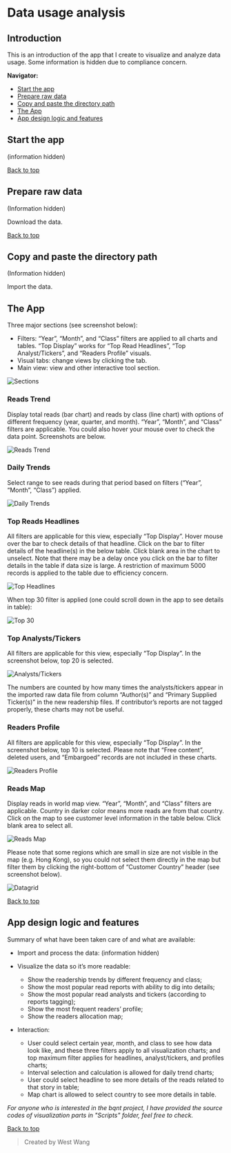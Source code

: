 # Data usage analysis
  
## Introduction
  This is an introduction of the app that I create to visualize and analyze data usage. Some information is hidden due to compliance concern.
  
**Navigator:**
* [Start the app](#start-the-app)
* [Prepare raw data](#prepare-raw-data)
* [Copy and paste the directory path](#copy-and-paste-the-directory-path)
* [The App](#the-app)
* [App design logic and features](#app-design-logic-and-features)

  
## Start the app

(information hidden)

[Back to top](#data-usage-analysis)


## Prepare raw data

(Information hidden)

Download the data.

[Back to top](#data-usage-analysis)

## Copy and paste the directory path

(Information hidden)

Import the data.

## The App

Three major sections (see screenshot below):
*	Filters: “Year”, “Month”, and “Class” filters are applied to all charts and tables. “Top Display” works for “Top Read Headlines”, “Top Analyst/Tickers”, and “Readers Profile” visuals.
*	Visual tabs: change views by clicking the tab.
*	Main view: view and other interactive tool section.

![Sections](/Usage//Screenshots/6.jpg)

### Reads Trend

Display total reads (bar chart) and reads by class (line chart) with options of different frequency (year, quarter, and month). “Year”, “Month”, and “Class” filters are applicable. You could also hover your mouse over to check the data point. Screenshots are below.

![Reads Trend](/Usage/Screenshots/7.PNG)

### Daily Trends

Select range to see reads during that period based on filters (“Year”, “Month”, “Class”) applied. 


![Daily Trends](/Usage/Screenshots/8.png)

### Top Reads Headlines

All filters are applicable for this view, especially “Top Display”. Hover mouse over the bar to check details of that headline. Click on the bar to filter details of the headline(s) in the below table. Click blank area in the chart to unselect. Note that there may be a delay once you click on the bar to filter details in the table if data size is large. A restriction of maximum 5000 records is applied to the table due to efficiency concern.

![Top Headlines](/Usage/Screenshots/9.jpg)

When top 30 filter is applied (one could scroll down in the app to see details in table):

![Top 30](/Usage/Screenshots/10.jpg)

### Top Analysts/Tickers

All filters are applicable for this view, especially “Top Display”. In the screenshot below, top 20 is selected.

![Analysts/Tickers](/Usage/Screenshots/11.jpg)

The numbers are counted by how many times the analysts/tickers appear in the imported raw data file from column “Author(s)” and “Primary Supplied Ticker(s)” in the new readership files. If contributor’s reports are not tagged properly, these charts may not be useful.

### Readers Profile

All filters are applicable for this view, especially “Top Display”. In the screenshot below, top 10 is selected. Please note that “Free content”, deleted users, and “Embargoed” records are not included in these charts.

![Readers Profile](/Usage/Screenshots/12.jpg)

### Reads Map

Display reads in world map view. “Year”, “Month”, and “Class” filters are applicable. Country in darker color means more reads are from that country. Click on the map to see customer level information in the table below. Click blank area to select all.

![Reads Map](/Usage/Screenshots/13.jpg)

Please note that some regions which are small in size are not visible in the map (e.g. Hong Kong), so you could not select them directly in the map but filter them by clicking the right-bottom of “Customer Country” header (see screenshot below). 

![Datagrid](/Usage/Screenshots/14.png)

[Back to top](#data-usage-analysis)

## App design logic and features

Summary of what have been taken care of and what are available:

- Import and process the data:
  (information hidden)

- Visualize the data so it’s more readable:
  - Show the readership trends by different frequency and class;
  - Show the most popular read reports with ability to dig into details;
  - Show the most popular read analysts and tickers (according to reports tagging);
  - Show the most frequent readers’ profile;
  - Show the readers allocation map;
  
- Interaction:
  - User could select certain year, month, and class to see how data look like, and these three filters apply to all visualization charts; and top maximum filter applies for headlines, analyst/tickers, and profiles charts;
  - Interval selection and calculation is allowed for daily trend charts;
  - User could select headline to see more details of the reads related to that story in table;
  - Map chart is allowed to select country to see more details in table.
  
  
*For anyone who is interested in the bqnt project, I have provided the source codes of visualization parts in "Scripts" folder, feel free to check.*

[Back to top](#data-usage-analysis)

>Created by West Wang
